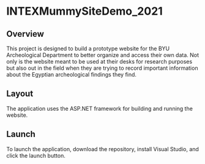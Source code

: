 # INTEXMummySiteDemo_2021
## Overview
This project is designed to build a prototype website for the BYU Archeological Department to better organize and access their own data. Not only is the website meant to be used at their desks for research purposes but also out in the field when they are trying to record important information about the Egyptian archeological findings they find.

## Layout
The application uses the ASP.NET framework for building and running the website.

## Launch
To launch the application, download the repository, install Visual Studio, and click the launch button.
